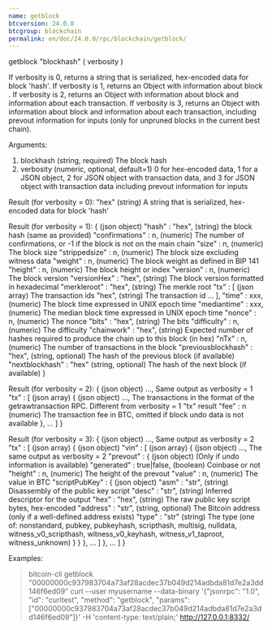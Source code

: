 ```yaml
---
name: getblock
btcversion: 24.0.0
btcgroup: blockchain
permalink: en/doc/24.0.0/rpc/blockchain/getblock/
---
```


getblock "blockhash" ( verbosity )

If verbosity is 0, returns a string that is serialized, hex-encoded data for block 'hash'.
If verbosity is 1, returns an Object with information about block <hash>.
If verbosity is 2, returns an Object with information about block <hash> and information about each transaction.
If verbosity is 3, returns an Object with information about block <hash> and information about each transaction, including prevout information for inputs (only for unpruned blocks in the current best chain).

Arguments:
1. blockhash    (string, required) The block hash
2. verbosity    (numeric, optional, default=1) 0 for hex-encoded data, 1 for a JSON object, 2 for JSON object with transaction data, and 3 for JSON object with transaction data including prevout information for inputs

Result (for verbosity = 0):
"hex"    (string) A string that is serialized, hex-encoded data for block 'hash'

Result (for verbosity = 1):
{                                 (json object)
  "hash" : "hex",                 (string) the block hash (same as provided)
  "confirmations" : n,            (numeric) The number of confirmations, or -1 if the block is not on the main chain
  "size" : n,                     (numeric) The block size
  "strippedsize" : n,             (numeric) The block size excluding witness data
  "weight" : n,                   (numeric) The block weight as defined in BIP 141
  "height" : n,                   (numeric) The block height or index
  "version" : n,                  (numeric) The block version
  "versionHex" : "hex",           (string) The block version formatted in hexadecimal
  "merkleroot" : "hex",           (string) The merkle root
  "tx" : [                        (json array) The transaction ids
    "hex",                        (string) The transaction id
    ...
  ],
  "time" : xxx,                   (numeric) The block time expressed in UNIX epoch time
  "mediantime" : xxx,             (numeric) The median block time expressed in UNIX epoch time
  "nonce" : n,                    (numeric) The nonce
  "bits" : "hex",                 (string) The bits
  "difficulty" : n,               (numeric) The difficulty
  "chainwork" : "hex",            (string) Expected number of hashes required to produce the chain up to this block (in hex)
  "nTx" : n,                      (numeric) The number of transactions in the block
  "previousblockhash" : "hex",    (string, optional) The hash of the previous block (if available)
  "nextblockhash" : "hex"         (string, optional) The hash of the next block (if available)
}

Result (for verbosity = 2):
{                   (json object)
  ...,              Same output as verbosity = 1
  "tx" : [          (json array)
    {               (json object)
      ...,          The transactions in the format of the getrawtransaction RPC. Different from verbosity = 1 "tx" result
      "fee" : n     (numeric) The transaction fee in BTC, omitted if block undo data is not available
    },
    ...
  ]
}

Result (for verbosity = 3):
{                                        (json object)
  ...,                                   Same output as verbosity = 2
  "tx" : [                               (json array)
    {                                    (json object)
      "vin" : [                          (json array)
        {                                (json object)
          ...,                           The same output as verbosity = 2
          "prevout" : {                  (json object) (Only if undo information is available)
            "generated" : true|false,    (boolean) Coinbase or not
            "height" : n,                (numeric) The height of the prevout
            "value" : n,                 (numeric) The value in BTC
            "scriptPubKey" : {           (json object)
              "asm" : "str",             (string) Disassembly of the public key script
              "desc" : "str",            (string) Inferred descriptor for the output
              "hex" : "hex",             (string) The raw public key script bytes, hex-encoded
              "address" : "str",         (string, optional) The Bitcoin address (only if a well-defined address exists)
              "type" : "str"             (string) The type (one of: nonstandard, pubkey, pubkeyhash, scripthash, multisig, nulldata, witness_v0_scripthash, witness_v0_keyhash, witness_v1_taproot, witness_unknown)
            }
          }
        },
        ...
      ]
    },
    ...
  ]
}

Examples:
> bitcoin-cli getblock "00000000c937983704a73af28acdec37b049d214adbda81d7e2a3dd146f6ed09"
> curl --user myusername --data-binary '{"jsonrpc": "1.0", "id": "curltest", "method": "getblock", "params": ["00000000c937983704a73af28acdec37b049d214adbda81d7e2a3dd146f6ed09"]}' -H 'content-type: text/plain;' http://127.0.0.1:8332/


